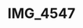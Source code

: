 ---
pid: '200'
layout: photos
title: IMG_4547
filename: IMG_4547.jpg
caption: 
previous_pid: '199'
next_pid: '201'
permalink: "/photos/200.html"
---